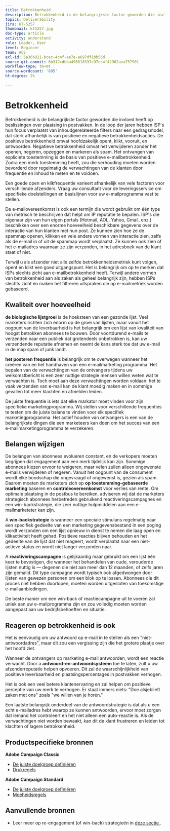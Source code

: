 ```yaml
---
title: Betrokkenheid
description: Betrokkenheid is de belangrijkste factor geworden die invloed heeft op beslissingen over plaatsing in postvakken.
topics: Deliverability
jira: KT-5257
thumbnail: kt5257.jpg
doc-type: article
activity: understand
role: Leader, User
level: Beginner
team: ACS
exl-id: 5a36b821-bcec-4c4f-ae7e-a697df1bb56d
source-git-commit: 6b312cdbba496818337c97ec4f42962aea757901
workflow-type: tm+mt
source-wordcount: '895'
ht-degree: 2%

---
```


# Betrokkenheid

Betrokkenheid is de belangrijkste factor geworden die invloed heeft op beslissingen over plaatsing in postvakken. In de loop der jaren hebben ISP&#39;s hun focus verplaatst van inhoudgerelateerde filters naar een gedragsmodel, dat sterk afhankelijk is van positieve en negatieve betrokkenheidsacties. De positieve betrokkenheid omvat hoofdzakelijk opent, klikt, vooruit, en antwoorden. Negatieve betrokkenheid omvat het verwijderen zonder het openen, negeren, opzeggen en markeren als spam. Het ontvangen van expliciete toestemming is de basis van positieve e-mailbetrokkenheid. Zodra een merk toestemming heeft, zou die verhouding moeten worden bevorderd door regelmatig de verwachtingen van de klanten door frequentie en inhoud te meten en te voldoen.

Een goede open en klikfrequentie varieert afhankelijk van vele factoren voor verschillende afzenders. Vraag uw consultant voor de leveringsservice om specifieke doelstellingen en basislijnen voor uw e-mailprogramma vast te stellen.

De e-mailovereenkomst is ook een termijn die wordt gebruikt om één type van metrisch te beschrijven dat helpt om IP reputatie te bepalen. ISP&#39;s die eigenaar zijn van hun eigen portals (Hotmail, AOL, Yahoo, Gmail, enz.) beschikken over een enorme hoeveelheid beschikbare gegevens over de interactie van hun klanten met hun post. Ze kunnen zien hoe ze de spammap openen, klikken en vele andere vormen van interactie zien, zelfs als de e-mail in of uit de spammap wordt verplaatst. Ze kunnen ook zien of het e-mailadres waarnaar ze zijn verzonden, in het adresboek van de klant staat of niet.

Terwijl u als afzender niet alle zelfde betrokkenheidsmetriek kunt volgen, opent en klikt een goed uitgangspunt. Het is belangrijk om op te merken dat ISPs slechts zicht aan e-mailbetrokkenheid heeft. Terwijl andere vormen van betrokkenheid aan als zaken als geheel belangrijk zijn, hebben ISPs slechts zicht en maken het filtreren uitspraken die op e-mailmetriek worden gebaseerd.

## Kwaliteit over hoeveelheid

**de biologische lijstgroei** is de hoeksteen van een gezonde lijst. Veel marketers richten zich enorm op de groei van lijsten, maar vanuit het oogpunt van de leverbaarheid is het belangrijk om een lijst van kwaliteit van hoogst betrokken abonnees te bouwen. Door voortdurend e-mails te verzenden naar een publiek dat grotendeels onbetrokken is, kan uw verzendende reputatie afnemen en neemt de kans sterk toe dat uw e-mail in de map spam of junk landt.

**het posteren frequentie** is belangrijk om te overwegen wanneer het creëren van en het handhaven van een e-mailmarketing programma. Het bepalen van de verwachtingen van de ontvangers tijdens uw welkomstbericht is een zeer nuttige strategie mensen willen weten wat te verwachten is. Toch moet aan deze verwachtingen worden voldaan: het te vaak verzenden van e-mail kan de klant moedig maken en in sommige gevallen tot meer klachten en afmelden leiden.

De juiste frequentie is iets dat elke markator moet vinden voor zijn specifieke marketingprogramma. Wij stellen voor verschillende frequenties te testen om de juiste balans te vinden voor elk specifiek marketingprogramma. Het actief houden van ontvangers is een van de belangrijkste dingen die een marketeers kan doen om het succes van een e-mailmarketingprogramma te verzekeren.

## Belangen wijzigen

De belangen van abonnees evolueren constant, en de verkopers moeten begrijpen dat engagement aan een merk tijdelijk kan zijn. Sommige abonnees kiezen ervoor te weigeren, maar velen zullen alleen ongewenste e-mails verwijderen of negeren. Vanuit het oogpunt van de consument wordt elke boodschap die ongevraagd of ongewenst is, gezien als spam. Daarom moeten de marketers zich op **op toestemming-gebaseerde marketing** baseren en **controleovereenkomst** voor verlies van rente. Om optimale plaatsing in de postbus te bereiken, adviseren wij dat de marketers strategisch abonnees herbetreden gebruikend reactiveringscampagnes en een win-backstrategie, die zeer nuttige hulpmiddelen aan een e-mailmarketeter kan zijn.

A **win-backstrategie** is wanneer een speciale stimulans regelmatig naar een specifiek gedeelte van een marketing gegevensbestand in een poging wordt verzonden om een lijst opnieuw in dienst te nemen die laag open en klikactiviteit heeft gehad. Positieve reacties blijven behouden en het gedeelte van de lijst dat niet reageert, wordt verplaatst naar een niet-actieve status en wordt niet langer verzonden naar.

A **reactiveringscampagne** is gelijkaardig maar gebruikt om een lijst één keer te bevestigen, die wanneer het behandelen van oude, verouderde lijsten nuttig is — degenen die niet aan meer dan 12 maanden, of zelfs jaren zijn gemaild. Dit type campagne wordt typisch ook afgedwongen door lijsten van gewezen personen om een blok op te lossen. Abonnees die dit proces niet hebben doorlopen, moeten worden uitgesloten van toekomstige e-mailaanbiedingen.

De beste manier om een win-back of reactiecampagne uit te voeren zal uniek aan uw e-mailprogramma zijn en zou volledig moeten worden aangepast aan uw bedrijfsbehoeften en situatie.

## Reageren op betrokkenheid is ook

Het is eenvoudig om uw antwoord op e-mail in te stellen als een &quot;niet-antwoordadres&quot;, maar dit zou een vergissing zijn die het grotere plaatje over het hoofd ziet.

Wanneer de ontvangers op marketing e-mail antwoorden, wordt een reactie verwacht. Door a **antwoord-en-antwoordsysteem** toe te laten, zult u uw afzenderreputatie helpen opvoeren. Dit zal de waarschijnlijkheid van positieve leverbaarheid en plaatsingspercentages in postvakken verhogen.

Het is ook een veel betere klantenervaring en zal helpen om positieve perceptie van uw merk te verhogen. Er staat immers niets: &quot;Doe alsjeblieft zaken met ons&quot; zoals &quot;we willen van je horen.&quot;

Een laatste belangrijk onderdeel van de antwoordstrategie is dat als u een echt e-mailadres hebt waarop ze kunnen antwoorden, ervoor moet zorgen dat iemand het controleert en het niet alleen een auto-reactie is. Als de verwachtingen niet worden bewaakt, kan dit de klant frustreren en leiden tot klachten of lagere betrokkenheid.

## Productspecifieke bronnen

**Adobe Campaign Classic**

* [De juiste doelgroep definiëren](https://experienceleague.adobe.com/docs/campaign-standard/using/communication-channels/delivery-bestpractices/define-the-right-audience.html#communication-channels)
* [Drukregels](https://experienceleague.adobe.com/docs/campaign-classic/using/orchestrating-campaigns/campaign-optimization/pressure-rules.html)

**Adobe Campaign Standard**

* [De juiste doelgroep definiëren](https://experienceleague.adobe.com/docs/campaign-standard/using/communication-channels/delivery-bestpractices/define-the-right-audience.html)
* [Moeheidsregels](https://experienceleague.adobe.com/docs/campaign-standard/using/testing-and-sending/working-with-typology-rules/fatigue-rules.html)

## Aanvullende bronnen

* Leer meer op re-engagement (of win-back) strategieën in [ deze sectie ](/help/additional-resources/re-engagement.md).
